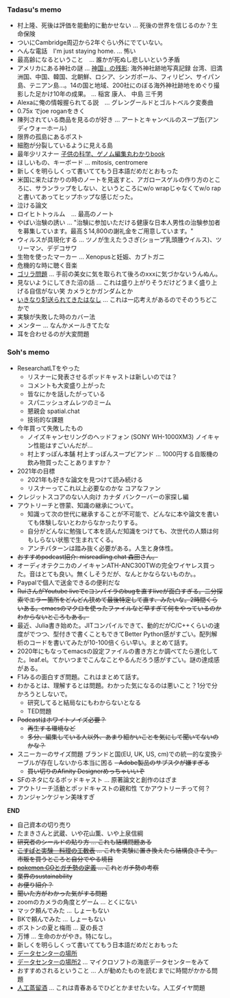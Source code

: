 ### Tadasu's memo
- 村上隆、死後は評価を能動的に動かせない ... 死後の世界を信じるのか？生命保険
- ついにCambridge周辺から2年ぐらい外にでていない。
- へんな電話　I'm just staying home. ... 怖い
- 最高齢になるということ　... 誰かが死ぬし悲しいという矛盾
- アメリカにある神社の謎 ... [神国」の残影](https://www.amazon.co.jp/dp/4336063427): 海外神社跡地写真記録 台湾、旧満洲国、中国、韓国、北朝鮮、ロシア、シンガポール、フィリピン、サイパン島、テニアン島…。14の国と地域、200社にのぼる海外神社跡地をめぐり撮影した足かけ10年の成果。 ...  稲宮 康人、 中島 三千男 
- Alexaに俺の情報握られてる説　... グレングールドとゴルトベルク変奏曲
- 0.75x でjoe roganをきく
- 陳列されている商品を見るのが好き ... アートとキャンベルのスープ缶(アンディウォーホール)
- 限界の孤島にあるポスト
- 細胞が分裂しているように見える島
- 最年少リスナー [子供の科学、ゲノム編集丸わかりbook](https://twitter.com/yorokonbuRX/status/1348913252822966274)
- ほしいもの、キーボード ... mitosis, centromere
- 新しくを明らしくって書いててもう日本語だめだとおもった
- 米国に来たばかりの時のノートを見返すと、アガロースゲルの作り方のところに、サランラップをしない、というところにw/o wrapじゃなくてw/o rapと書いてあってヒップホップな感じだった。
- 泣ける論文
- ロイヒトトゥルム　... 最高のノート
- やばい治験の誘い ... "治験に参加いただける健康な日本人男性の治験参加者を募集しています。最高＄14,800の謝礼金をご用意しています。"
- ウィルスが具現化する ... ツノが生えたうさぎ(ショープ乳頭腫ウイルス)、ツリーマン、デデコサワ
- 生物を使ったマーカー ... Xenopusと妊娠、カブトガニ
- 危機的な時に聴く音楽
- [ゴリラ問題](https://genomebiology.biomedcentral.com/articles/10.1186/s13059-020-02133-w) ... 手前の美女に気を取られて後ろのxxxに気づかないうんぬん。
- 見ないようにしてきた沼の話 ... これは盛り上がりそうだけどうまく盛り上げる自信がない笑 カメラとかガンダムとか
- [いきなり$1送られてきたはなし](https://timeinthemarket.com/im-getting-that-nielsen-survey-money/) ... これは一応考えがあるのでそのうちどこかで
- 実験が失敗した時のカバー法
- メンター ...  なんかメールきてたな
- 耳を合わせるのが大変問題

### Soh's memo
- ResearchatLTをやった
  - リスナーに発表させるポッドキャストは新しいのでは？
  - コメントも大変盛り上がった
  - 皆なにかを話したがっている
  - スパニッシュオムレツのミーム
  - 懇親会 spatial.chat
  - 技術的な課題
- 今年買って失敗したもの
   - ノイズキャンセリングのヘッドフォン (SONY WH-1000XM3) ノイキャン性能はすごいんだが...
   - 村上すっぽん本舗 村上すっぽんスープビアンド ... 1000円する自販機の飲み物買ったことありますか？
- 2021年の目標
   - 2021年も好きな論文を見つけて読み続ける
   - リスナーってこれ以上必要なのかな コアなファン
- クレジットスコアのない人向け カナダ バンクーバーの家探し編
- アウトリーチと啓蒙、知識の継承について。
  - 知識って次の世代に継承することが不可能で、どんなに本や論文を書いても体験しないとわからなかったりする。
  - 自分がどんなに勉強して本を読んだ知識をつけても、次世代の人類は何もしらない状態で生まれてくる。
  - アンチパターンは踏み抜く必要がある。人生と身体性。
- ~~おすすめpodcast紹介: misreadling.chat 森田さん。~~
- オーディオテクニカのノイキャンATH-ANC300TWの完全ワイヤレス買った。音はとても良い。無くしそうだが、なんとかならないものか。。
- Paypalで個人で送金できるの便利だな
- ~~RuiさんがYoutube liveでcコンパイラのbugを直すliveが面白すぎる。二分探索でエラー箇所をどんどん狭めて最後特定して直す、みたいな。2時間くらいある。emacsのマクロを使ったファイルなど早すぎて何をやっているのかわからないところもある。~~
- 最近、Julia書き始めた。JITコンパイルできて、動的だがC/C++くらいの速度がでつつ、型付きで書くこともできてBetter Python感がすごい。配列解析のコードを書いてみたが10-100倍くらい早い。まとめて話す。
- 2020年にもなってemacsの設定ファイルの書き方とか調べてたら進化してた。leaf.el。てかいつまでこんなことやるんだろう感がすごい。謎の達成感がある。
- F1みるの面白すぎ問題。これはまとめて話す。
- わかるとは、理解するとは問題。わかった気になるのは悪いこと？1分で分かろうとしないで。
  - 研究してると結局なにもわからないとなる
  - TED問題 
- ~~Podcastはホワイトノイズ必要？~~
  - ~~再生する環境など~~
  - ~~多分、編集している人以外、あまり細かいことを気にして聞いてないのかな？~~
- スニーカーのサイズ問題 ブランドと国(EU, UK, US, cm)での統一的な変換テーブルが存在しないから本当に困る
~~- Adobe製品のサブスクが嫌すぎる~~
  - ~~買い切りのAfinity Designerめっちゃいいぞ~~
- SFのネタになるポッドキャスト ... 原著論文と創作のはざま
- アウトリーチ活動とポッドキャストの親和性 てかアウトリーチって何？
- カンジャンケジャン美味すぎ

__END__
- 自己資本の切り売り
- たまきさんと武蔵、いや花山薫、いや上泉信綱
- ~~研究者のシールドの貼り方 ... これも結構問題ある~~
- ~~[こすぱと実験　料理の工数表](https://twitter.com/kenkawakenkenke/status/1292348484880744449) ... これを実験に置き換えたら結構良さそう。市販を買うところと自分でやる境目~~
- ~~[pokemon GOとガチ勢の定義](https://rocketnews24.com/2020/08/04/1398964/amp/) ... これとガチ勢の考察~~
- ~~業界のsustainability~~
- ~~お便り紹介？~~
- ~~聞いた方がわかった気がする問題~~
- zoomのカメラの角度とゲーム ... とくにない
- マック頼んでみた ... しょーもない
- BKで頼んでみた ... しょーもない
- ボストンの夏と梅雨 ... 夏の長さ
- 万博 ... 生命のかがやき。特になし。
- 新しくを明らしくって書いててもう日本語だめだとおもった
- [データセンターの場所](http://travelhack.jp/2012/08/18/underground-datacenter-swedish/)
- [データセンターの場所2](https://cafe-dc.com/design/enemalta-to-build-75m-underground-data-center-99387-article/) ... マイクロソフトの海底データセンターをみて
- おすすめされるということ ... 人が勧めたものを読むまでに時間がかかる問題
- [人工蒸留酒](https://www.afpbb.com/articles/-/3309033?cx_part=outbrain) ... これは青春あるでひどとかませたいな。人工ダイヤ問題

